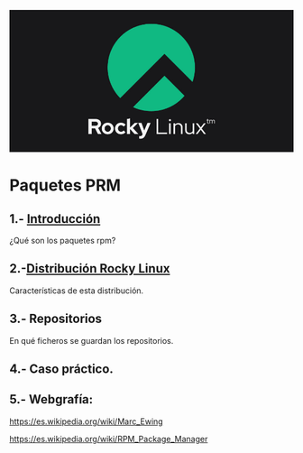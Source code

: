 ![Rockymagen](/img/rockymagen.png)
# Paquetes PRM
## 1.- [Introducción](Introduccion.md)

¿Qué son los paquetes rpm?

## 2.-[Distribución Rocky Linux](Caracteristicas.md)

Características de esta distribución.

## 3.- Repositorios

En qué ficheros se guardan los repositorios.

## 4.- Caso práctico.

## 5.- Webgrafía:

https://es.wikipedia.org/wiki/Marc_Ewing

https://es.wikipedia.org/wiki/RPM_Package_Manager
